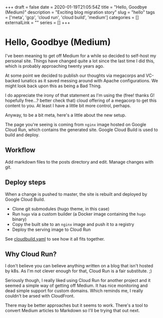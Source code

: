 +++ 
draft = false
date = 2020-01-19T21:05:54Z
title = "Hello, Goodbye (Medium)"
description = "Exciting blog migration story"
slug = "hello" 
tags = ['meta', 'gcp', 'cloud run', 'cloud build', 'medium']
categories = []
externalLink = ""
series = []
+++

# Hello, Goodbye (Medium)

I've been meaning to get off Medium for a while so decided to self-host my personal site. Things have changed quite a lot since the last time I did this, which is probably approaching twenty years ago.

At some point we decided to publish our thoughts via megacorps and VC-backed lunatics as it saved messing around with Apache configurations. We might look back upon this as being a Bad Thing.

I do appreciate the irony of that statement as I'm using the (free! thanks G! hopefully free...? better check that) cloud offering of a megacorp to get this content to you. At least I have a little bit more control, perhaps.

Anyway, to be a bit meta, here's a little about the new setup.

The page you're seeing is coming from `nginx` image hosted on Google Cloud Run, which contains the generated site. Google Cloud Build is used to build and deploy.

## Workflow
Add markdown files to the posts directory and edit. Manage changes with git.

## Deploy steps
When a change is pushed to master, the site is rebuilt and deployed by Google Cloud Build.
- Clone git submodules (hugo theme, in this case)
- Run `hugo` via a custom builder (a Docker image containing the `hugo` binary)
- Copy the built site to an `nginx` image and push it to a registry
- Deploy the serving image to Cloud Run

See [cloudbuild.yaml](https://github.com/AlexJReid/blog/blob/master/cloudbuild.yaml) to see how it all fits together.

## Why Cloud Run?
I don't believe you can believe anything written on a blog that isn't hosted by k8s. As I'm not clever enough for that, Cloud Run is a fair substitute. ;)

Seriously though, I really liked using Cloud Run for another project and it seemed a simple way of getting off Medium. It has nice monitoring and dead simple support for custom domains. Which reminds me, I really couldn't be arsed with CloudFront.

There may be better approaches but it seems to work. There's a tool to convert Medium articles to Markdown so I'll be trying that out next.

